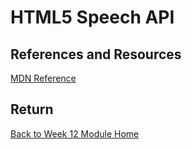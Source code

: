 # HTML5 Speech API

## References and Resources

[MDN Reference](https://developer.mozilla.org/en-US/docs/Web/API/Web_Speech_API)

## Return

[Back to Week 12 Module Home](./README.md)
